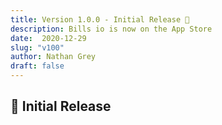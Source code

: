```yaml
---
title: Version 1.0.0 - Initial Release 🚀
description: Bills io is now on the App Store
date:  2020-12-29
slug: "v100"
author: Nathan Grey
draft: false
---
```


## 🎉 Initial Release